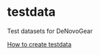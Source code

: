 # testdata
Test datasets for DeNovoGear

[How to create testdata](https://github.com/denovogear/testdata/wiki/How-to-create-testdata)
